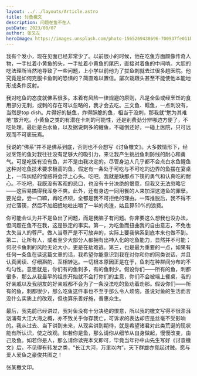 ```yaml
---
layout: ../../layouts/Article.astro
title: 讨鱼檄文
description: 问题在鱼不在人
pubDate: 2023/08/07
author: 张又左
heroImage: https://images.unsplash.com/photo-1565269438696-700937fe011b?auto=format&fit=crop&w=1740&q=80
---
```


我有个发小，现在见面已经非常少了。以前很小的时候，他在吃鱼方面颇像传奇人物，一手扯着小黄鱼的头，一手扯着小黄鱼的尾巴，直接对着鱼的中间啃。大胆的吃法理所当然地导致了一些问题，上小学以前他为了拔鱼刺就去过很多趟医院。他究竟是如何克服卡鱼刺的恐惧的？简直难以置信。屡次栽跟头甚至不能使他本能地形成条件反射。

我对吃鱼的态度就佛系很多。本着有风险一律规避的原则，凡是全鱼或经烹饪的食用部分无刺，或刺的存在可以忽略的，我才会去吃。三文鱼、鳕鱼，一点刺没有，当然是top dish。片得好的鲢鱼，炸得酥脆的鱼，相当于没刺，那我就“勉为其难地”放开吃。小黄鱼之类的有潜在卡刺的可能性，还是别费劲分辨哪边方便了，不吃处理。最后是白水鱼，以及据说刺多的鲤鱼，不碰倒还好，一碰上医院，只可远观而不可亵玩焉。

我说的“佛系”并不是佛系到底，否则也不会想写《讨鱼檄文》。大多数情形下，经过烹饪的鱼对我往往没有足够大的吸引力，来让我产生挑战鱼刺防线的耐心和勇气。可是吃饭有没有鱼，并不是由我决定的。尽管身边人几乎都不会点白水鱼鲤鱼这种对吃鱼技术要求极高的鱼，假定有一条处于可吃与不可吃的边界的鱼摆在宴桌上，一阵纠结的惶惑将会浮上心头。吃吧，我就是缺那点下筷的勇气和认真吃的耐心。不吃吧，我既没有客观的忌口，也没有十分决绝的恨意，但我又无法忽略它——这容易搞得我浑身不爽。此外，还有身边一同用餐的人来加深这道鱼的罪孽。要光盘，尝一口嘛，再吃点呗，全都是我不可拒绝的理由。一阵推脱后，我不得不对它落筷，然后不加细抿地吐出嚼了一半的肉渣，姑且算50%的浪费。

你可能会认为并不是鱼出了问题，而是我脑子有问题。你非要这么想我也没办法，但问题在鱼不在我，这是铁定的事实。第一，为吃鱼而扭曲我的自由意志，不免也太失当人的尊严。做人当尊严是不可放弃的，实际上要我佛系到底本来也做不到。第二，让所有人，或者至少大部分人都拥有出神入化的吃鱼能力，显然并不可能；何况卡鱼刺的风险无论大小，更是在劫难逃。第三，也是最为重要的一点，如果有任何一条鱼在读这篇文章的话，我希望你能意识到我在对你和你的同类说话，并且认真阅读、仔细斟酌、互相转达。一切根本原因正是在于，鱼刺在种群间分布的不均匀性。意思就是，你们有的鱼刺多，有的鱼刺少。假设你们——所有的鱼，刺都很多，那么从我最早的祖宗开始就不会打你们的主意，你们不会被端上餐桌，我的好亲戚以及我朋友的好亲戚都不会为了一条没法吃的鱼劝着劝那。假设你们——所有的鱼，刺都很少，那么吃鱼这件事也不至于那么令人烦恼，虽说对鱼的生活而言没什么实质上的改观，但也算乐善好施，普惠众生。

最后，我先前已经讲过，我对鱼没有十分决绝的恨意，所以我的檄文写得不很澎湃汹涌有大江大海之概，亦不致关乎你存我亡，可诉求的表达却应是丝毫不受影响的。我从过去、当下讲到未来，从现实讲到期待，就是希望诸君对此类荒诞的现状能有所认识，使之改观。如若你是鱼，那么请你从细节从自身做起，慢慢改变，由己及鱼。如若你是人，那么请你读完本文即可，毕竟当年孙中山先生写好《讨袁檄文》后，不见得有转发之类，“长江大河，万里以内”，天下群雄亦竞起讨贼。愿与爱人爱鱼之豪俊共图之！

张某檄文印。
